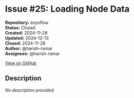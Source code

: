 # Issue #25: Loading Node Data

**Repository:** esysflow  
**Status:** Closed  
**Created:** 2024-11-28  
**Updated:** 2024-12-13  
**Closed:** 2024-11-28  
**Author:** @harish-ramar  
**Assignees:** @harish-ramar  

[View on GitHub](https://github.com/Simtestlab/esysflow/issues/25)

## Description

*No description provided.*
